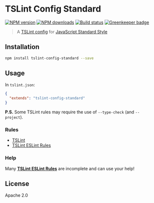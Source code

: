 # TSLint Config Standard

[![NPM version](https://img.shields.io/npm/v/tslint-config-standard.svg?style=flat)](https://npmjs.org/package/tslint-config-standard)
[![NPM downloads](https://img.shields.io/npm/dm/tslint-config-standard.svg?style=flat)](https://npmjs.org/package/tslint-config-standard)
[![Build status](https://img.shields.io/travis/blakeembrey/tslint-config-standard.svg?style=flat)](https://travis-ci.org/blakeembrey/tslint-config-standard)
[![Greenkeeper badge](https://badges.greenkeeper.io/blakeembrey/tslint-config-standard.svg)](https://greenkeeper.io/)

> A [TSLint config](https://palantir.github.io/tslint/usage/tslint-json/) for [JavaScript Standard Style](http://standardjs.com/)

## Installation

```sh
npm install tslint-config-standard --save
```

## Usage

In `tslint.json`:

```json
{
  "extends": "tslint-config-standard"
}
```

**P.S.** Some TSLint rules may require the use of `--type-check` (and `--project`).

### Rules

* [TSLint](https://www.npmjs.com/package/tslint)
* [TSLint ESLint Rules](https://www.npmjs.com/package/tslint-eslint-rules)

### Help

Many [**TSLint ESLint Rules**](https://github.com/buzinas/tslint-eslint-rules#rules-copied-from-the-eslint-website) are incomplete and can use your help!

## License

Apache 2.0
